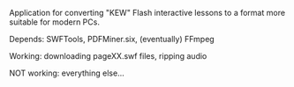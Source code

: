 Application for converting "KEW" Flash interactive lessons to a format more suitable for modern PCs. 

Depends: SWFTools, PDFMiner.six, (eventually) FFmpeg

Working: downloading pageXX.swf files, ripping audio

NOT working: everything else...
